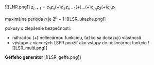 ![[LNR.png]]
$z_{n+1} = c_1z_n (+) c_2z_{n-1}(+)\dots (+)c_{n_1}z_2(+)c_nz_1$

maximálna perióda $n$ je $2^n-1$
![[LSR_ukazka.png]]

pokusy o zlepšenie bezpečnosti:
- náhradou (+) nelineárnou funkciou, ťažko sa dokazujú vlastnosti
- výstupy z viacerých LSFR použiť ako vstupy do nelineárnej funkcie
![[LSR_multi.png]]

**Geffeho generátor**
![[LSR_geffe.png]]